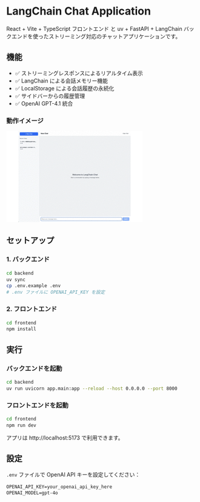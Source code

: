# LangChain Chat Application

React + Vite + TypeScript フロントエンド と uv + FastAPI + LangChain バックエンドを使ったストリーミング対応のチャットアプリケーションです。

## 機能

- ✅ ストリーミングレスポンスによるリアルタイム表示
- ✅ LangChain による会話メモリー機能 
- ✅ LocalStorage による会話履歴の永続化
- ✅ サイドバーからの履歴管理
- ✅ OpenAI GPT-4.1 統合

### 動作イメージ

![アプリケーションスクリーンショット](./langchain-chat.gif)

## セットアップ

### 1. バックエンド

```bash
cd backend
uv sync
cp .env.example .env
# .env ファイルに OPENAI_API_KEY を設定
```

### 2. フロントエンド  

```bash
cd frontend
npm install
```

## 実行

### バックエンドを起動

```bash
cd backend
uv run uvicorn app.main:app --reload --host 0.0.0.0 --port 8000
```

### フロントエンドを起動

```bash
cd frontend  
npm run dev
```

アプリは http://localhost:5173 で利用できます。

## 設定

`.env` ファイルで OpenAI API キーを設定してください：

```
OPENAI_API_KEY=your_openai_api_key_here
OPENAI_MODEL=gpt-4o
```
